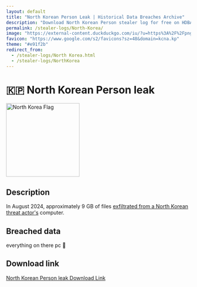 ```yaml
---
layout: default
title: "North Korean Person Leak | Historical Data Breaches Archive"
description: "Download North Korean Person stealer log for free on HDBA. In August 2024, approximately 9 GB of files exfiltrated from a North Korean threat actor's computer."
permalink: /stealer-logs/North-Korea/
image: "https://external-content.duckduckgo.com/iu/?u=https%3A%2F%2Fpng.pngtree.com%2Fpng-clipart%2F20221231%2Fourmid%2Fpngtree-north-korea-flag-fluttering-with-cloth-texture-png-image_6546218.png&f=1&nofb=1&ipt=c01a0fea6d7136f8319db15758f517970f3b95803467f8c820cc0ff85201b939"
favicon: "https://www.google.com/s2/favicons?sz=48&domain=kcna.kp"
theme: "#e91f2b"
redirect_from:
  - /stealer-logs/North Korea.html
  - /stealer-logs/NorthKorea
---
```


# 🇰🇵 North Korean Person leak

<img src="https://external-content.duckduckgo.com/iu/?u=https%3A%2F%2Fpng.pngtree.com%2Fpng-clipart%2F20221231%2Fourmid%2Fpngtree-north-korea-flag-fluttering-with-cloth-texture-png-image_6546218.png&f=1&nofb=1&ipt=c01a0fea6d7136f8319db15758f517970f3b95803467f8c820cc0ff85201b939" alt="North Korea Flag" width="200" height="200">

## Description

In August 2024, approximately 9 GB of files <a href="https://redirect.trace.rip/?url=https://techcrunch.com/2025/08/12/hackers-breach-and-expose-a-major-north-korean-spying-operation/">exfiltrated from a North Korean threat actor's</a> computer.

## Breached data

everything on there pc 🤷

## Download link

[North Korean Person leak Download Link](https://redirect.trace.rip/?url=https://web.archive.org/web/20250903122037/https://pastes.fmhy.net/94D00h)
